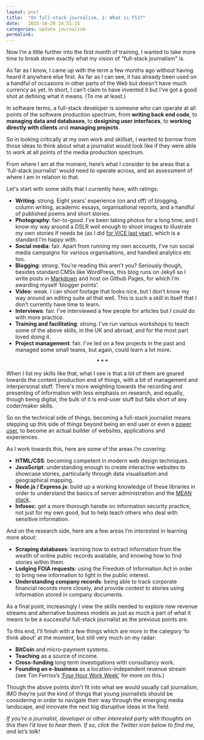 ```yaml
---
layout: post
title:  "On full-stack journalism, 1: What is FSJ?"
date:   2015-10-20 14:51:15
categories: update journalism
permalink:
---
```



Now I’m a little further into the first month of training, I wanted to take more time to break down exactly what my vision of "full-stack journalism" is.

As far as I know, I came up with the term a few months ago without having heard it anywhere else first. As far as I can see, it has already been used on a handful of occasions in other parts of the Web but doesn’t have much currency as yet. In short, I can’t claim to have invented it but I’ve got a good shot at defining what it means. (To me at least.)

In software terms, a full-stack developer is someone who can operate at all points of the software production spectrum, from **writing back end code**, to **managing data and databases**, to **designing user interfaces**, to **working directly with clients** and **managing projects**.

So in looking critically at my own work and skillset, I wanted to borrow from those ideas to think about what a journalist would look like if they were able to work at all points of the media production spectrum.

From where I am at the moment, here’s what I consider to be areas that a 'full-stack journalist' would need to operate across, and an assessment of where I am in relation to that. 

Let's start with some skills that I currently have, with ratings:

* **Writing**: strong. Eight years’ experience (on and off) of blogging, column writing, academic essays, organisational reports, and a handful of published poems and short stories.
* **Photography**: fair-to-good. I’ve been taking photos for a long time, and I know my way around a DSLR well enough to shoot images to illustrate my own stories if needs be (as I did [for VICE last year](http://www.vice.com/en_uk/read/shadowing-boomtown-security-279)), which is a standard I’m happy with.
* **Social media**: fair. Apart from running my own accounts, I've run social media campaigns for various organisations, and handled analytics etc too.
* **Blogging**: strong. You’re reading this aren’t you? Seriously though, besides standard CMSs like WordPress, this blog runs on Jekyll so I write posts in [Markdown](https://github.com/adam-p/markdown-here/wiki/Markdown-Cheatsheet) and host on Github Pages, for which I’m awarding myself ‘blogger points’.
* **Video**: weak. I can shoot footage that looks nice, but I don’t know my way around an editing suite all that well. This is such a skill in itself that I don’t currently have time to learn.
* **Interviews**: fair. I've interviewed a few people for articles but I could do with more practice.
* **Training and facilitating**: strong. I've run various workshops to teach some of the above skills, in the UK and abroad, and for the most part loved doing it.
* **Project management**: fair. I've led on a few projects in the past and managed some small teams, but again, could learn a lot more.

<div style="text-align: center"> <b>* * *</b> </div> 

When I list my skills like that, what I see is that a lot of them are geared towards the content production end of things, with a bit of management and interpersonal stuff. There's more weighting towards the recording and presenting of information with less emphasis on research, and equally, though being digital, the bulk of it is end-user stuff but falls short of any coder/maker skills.

So on the technical side of things, becoming a full-stack journalist means stepping up this side of things beyond being an end user or even a [power user](https://en.wikipedia.org/wiki/Power_user), to become an actual builder of websites, applications and experiences.

As I work towards this, here are some of the areas I’m covering:

* **HTML/CSS**: becoming competent in modern web design techniques.
* **JavaScript**: understanding enough to create interactive websites to showcase stories, particularly through data visualisation and geographical mapping.
* **Node.js / Express.js**: build up a working knowledge of these libraries in order to understand the basics of server administration and the [MEAN stack](http://mean.io/#!/).
* **Infosec**: get a more thorough handle on information security practice, not just for my own good, but to help teach others who deal with sensitive information.

And on the research side, here are a few areas I’m interested in learning more about:

* **Scraping databases**: learning how to extract information from the wealth of online public records available, and knowing how to find stories within them.
* **Lodging FOIA requests**: using the Freedom of Information Act in order to bring new information to light in the public interest.
* **Understanding company records**: being able to track corporate financial records more closely, and provide context to stories using information stored in company documents.

As a final point, increasingly I view the skills needed to explore new revenue streams and alternative business models as just as much a part of what it means to be a successful full-stack journalist as the previous points are. 

To this end, I’ll finish with a few things which are more in the category ‘to think about’ at the moment, but still very much on my radar:

* **BitCoin** and micro-payment systems.
* **Teaching** as a source of income.
* **Cross-funding** long term investigations with consultancy work.
* **Founding an e-business** as a location-independent revenue stream (see Tim Ferriss’s [‘Four Hour Work Week'](http://fourhourworkweek.com/) for more on this.)

Though the above points don’t fit into what we would usually call journalism, IMO they’re just the kind of things that young journalists should be considering in order to navigate their way through the emerging media landscape, and innovate the next big disruptive ideas in the field.

_If you’re a journalist, developer or other interested party with thoughts on this then I’d love to hear them. If so, click the Twitter icon below to find me, and let’s talk!_
